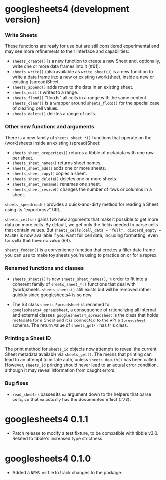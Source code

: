 # googlesheets4 (development version)

### Write Sheets

These functions are ready for use but are still considered experimental and may see more refinements to their interface and capabilities:

  * `sheets_create()` is a new function to create a new Sheet and, optionally,
    write one or more data frames into it (#61).
  * `sheets_write()` (also available as `write_sheet()`) is a new function to
    write a data frame into a new or existing (work)sheet, inside a new or
    existing (spread)Sheet.
  * `sheets_append()` adds rows to the data in an existing sheet.
  * `sheets_edit()` writes to a range.
  * `sheets_flood()` "floods" all cells in a range with the same content.
    `sheets_clear()` is a wrapper around `sheets_flood()` for the special case
     of clearing cell values.
  * `sheets_delete()` deletes a range of cells.
  
### Other new functions and arguments

There is a new family of `sheets_sheet_*()` functions that operate on the (work)sheets inside an existing (spread)Sheet:
  
  * `sheets_sheet_properties()` returns a tibble of metadata with one row per
     sheet.
  * `sheets_sheet_names()` returns sheet names.
  * `sheets_sheet_add()` adds one or more sheets.
  * `sheets_sheet_copy()` copies a sheet.
  * `sheets_sheet_delete()` deletes one or more sheets.
  * `sheets_sheet_rename()` renames one sheet.
  * `sheets_sheet_resize()` changes the number of rows or columns in a sheet.
  
`sheets_speedread()` provides a quick-and-dirty method for reading a Sheet using its "export=csv" URL.

`sheets_cells()` gains two new arguments that make it possible to get more data on more cells. By default, we get only the fields needed to parse cells that contain values. But `sheets_cells(cell_data = "full", discard_empty = FALSE)` is now available if you want full cell data, including formatting, even for cells that have no value (#4).

`sheets_fodder()` is a convenience function that creates a filler data frame you can use to make toy sheets you're using to practice on or for a reprex.

### Renamed functions and classes

* `sheets_sheets()` is now `sheets_sheet_names()`, in order to fit into a coherent family of `sheets_sheet_*()` functions that deal with (work)sheets. `sheets_sheets()` still exists but will be removed rather quickly since googlesheets4 is so new.

* The S3 class `sheets_Spreadsheet` is renamed to `googlesheets4_spreadsheet`, a consequence of rationalizing all internal and external classes. `googlesheets4_spreadsheet` is the class that holds metadata for a Sheet and it is connected to the API's [`Spreadsheet`](https://developers.google.com/sheets/api/reference/rest/v4/spreadsheets#resource:-spreadsheet) schema. The return value of `sheets_get()` has this class.

### Printing a Sheet ID

The print method for `sheets_id` objects now attempts to reveal the current Sheet metadata available via `sheets_get()`. The means that printing can lead to an attempt to initiate auth, unless `sheets_deauth()` has been called. However, `sheets_id` printing should never lead to an actual error condition, although it may reveal information from caught errors.

### Bug fixes

* `read_sheet()` passes its `na` argument down to the helpers that parse cells, so that `na` actually has the documented effect (#73).

# googlesheets4 0.1.1

* Patch release to modify a test fixture, to be compatible with tibble v3.0.
  Related to tibble's increased type strictness.

# googlesheets4 0.1.0

* Added a `NEWS.md` file to track changes to the package.
